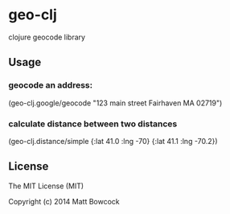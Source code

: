 # geo-clj

clojure geocode library

## Usage

### geocode an address:
(geo-clj.google/geocode "123 main street Fairhaven MA 02719")

### calculate distance between two distances
(geo-clj.distance/simple {:lat 41.0 :lng -70} {:lat 41.1 :lng -70.2})

## License

The MIT License (MIT)

Copyright (c) 2014 Matt Bowcock
